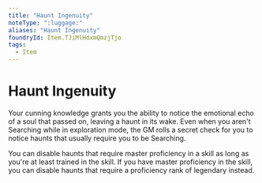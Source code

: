 ```yaml
---
title: "Haunt Ingenuity"
noteType: ":luggage:"
aliases: "Haunt Ingenuity"
foundryId: Item.TJiMlHdxmQmzjTjo
tags:
  - Item
---
```


# Haunt Ingenuity

Your cunning knowledge grants you the ability to notice the emotional echo of a soul that passed on, leaving a haunt in its wake. Even when you aren't Searching while in exploration mode, the GM rolls a secret check for you to notice haunts that usually require you to be Searching.

You can disable haunts that require master proficiency in a skill as long as you're at least trained in the skill. If you have master proficiency in the skill, you can disable haunts that require a proficiency rank of legendary instead.
